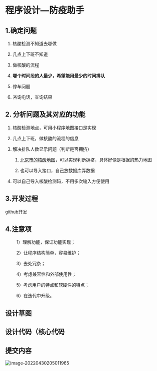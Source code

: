 # 程序设计—防疫助手

## 1.确定问题

1. 核酸检测不知道去哪做

2. 几点上下班不知道

3. 做核酸的流程

4. **哪个时间段的人最少，希望能用最少的时间排队**

5. 停车问题

6. 咨询电话，查询结果

## 2. 分析问题及其对应的功能

1. 核酸检测地点，可用小程序地图接口是实现

2. 几点上下班，做核酸的流程的信息

3. 解决排队人数显示问题（判断是否拥挤）
   
   1. [北京市的核酸地图](http://mp.weixin.qq.com/s?__biz=MzIzNDczOTk5NA==&mid=2247502250&idx=2&sn=d50d17b059dce96c375c729bd9ad29f1&chksm=e8f349dfdf84c0c9078ba991fb65c5524bbe6f955051c1b747df5da6cde3558a49608dfb8f85&mpshare=1&scene=23&srcid=0712xHzudpcAf63jn3CUJvjf&sharer_sharetime=1657624258002&sharer_shareid=2f7a039508488e57b6c88702ca2db0b7#rd)，可以实现判断拥挤，具体好像是根据的热力地图
   
   2. 也可以导入接口，自己放数据库弄数据

4. 可以自己导入核酸检测码，不用多次输入方便使用

## 3.开发过程

github开发

## 4.注意项

         1）理解功能，保证功能实现；

         2）让程序结构简单，容易维护；

         3）去处冗杂；

         4）考虑兼容性和外部使用性；

         5）考虑用户的特点和软硬件的特点；

         6）在迭代中升级。

## 设计草图

## 设计代码（核心代码

## 提交内容

![image-20220430205011965](../%E5%9B%BE%E7%89%87/image-20220430205011965.png)
